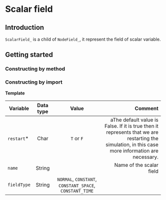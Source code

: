 # Scalar field

## Introduction



`ScalarField_` is a child of `NodeField_`, it represent the field of scalar variable.



## Getting started



### Constructing by method



### Constructing by import



**Template**



| Variable    | Data type |                          Value                          |                                                      Comment |
| ----------- | :-------: | :-----------------------------------------------------: | -----------------------------------------------------------: |
| `restart`*  |   Char    |                       `T` or `F`                        | aThe default value is False. If it is true then it represents that we are restarting the simulation, in this case more information are necessary. |
| `name`      |  String   |                                                         |                                     Name of the scalar field |
| `fieldType` |  String   | `NORMAL`, `CONSTANT`, `CONSTANT_SPACE`, `CONSTANT_TIME` |                                                              |





